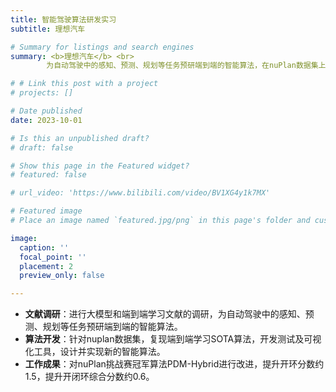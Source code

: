 ```yaml
---
title: 智能驾驶算法研发实习
subtitle: 理想汽车

# Summary for listings and search engines
summary: <b>理想汽车</b> <br> 
        为自动驾驶中的感知、预测、规划等任务预研端到端的智能算法，在nuPlan数据集上进行算法验证

# # Link this post with a project
# projects: []

# Date published
date: 2023-10-01

# Is this an unpublished draft?
# draft: false

# Show this page in the Featured widget?
# featured: false

# url_video: 'https://www.bilibili.com/video/BV1XG4y1k7MX'

# Featured image
# Place an image named `featured.jpg/png` in this page's folder and customize its options here.

image:
  caption: ''
  focal_point: ''
  placement: 2
  preview_only: false

---
```


* **文献调研**：进行大模型和端到端学习文献的调研，为自动驾驶中的感知、预测、规划等任务预研端到端的智能算法。
* **算法开发**：针对nuplan数据集，复现端到端学习SOTA算法，开发测试及可视化工具，设计并实现新的智能算法。
* **工作成果**：对nuPlan挑战赛冠军算法PDM-Hybrid进行改进，提升开环分数约1.5，提升开闭环综合分数约0.6。